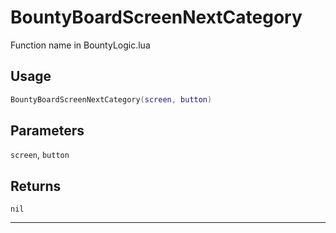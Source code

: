 # BountyBoardScreenNextCategory
Function name in BountyLogic.lua
## Usage
```lua
BountyBoardScreenNextCategory(screen, button)
```
## Parameters
`screen`, `button`
## Returns
`nil`

---